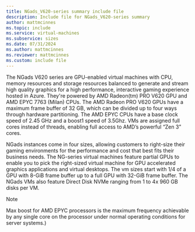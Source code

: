 ```yaml
---
title: NGads_V620-series summary include file
description: Include file for NGads_V620-series summary
author: mattmcinnes
ms.topic: include
ms.service: virtual-machines
ms.subservice: sizes
ms.date: 07/31/2024
ms.author: mattmcinnes
ms.reviewer: mattmcinnes
ms.custom: include file
---
```

The NGads V620 series are GPU-enabled virtual machines with CPU, memory resources and storage resources balanced to generate and stream high quality graphics for a high performance, interactive gaming experience hosted in Azure. They're powered by AMD Radeon(tm) PRO V620 GPU and AMD EPYC 7763 (Milan) CPUs. The AMD Radeon PRO V620 GPUs have a maximum frame buffer of 32 GB, which can be divided up to four ways through hardware partitioning. The AMD EPYC CPUs have a base clock speed of 2.45 GHz and a boost1 speed of 3.5Ghz. VMs are assigned full cores instead of threads, enabling full access to AMD’s powerful “Zen 3” cores.

NGads instances come in four sizes, allowing customers to right-size their gaming environments for the performance and cost that best fits their business needs. The NG-series virtual machines feature partial GPUs to enable you to pick the right-sized virtual machine for GPU accelerated graphics applications and virtual desktops. The vm sizes start with 1/4 of a GPU with 8-GiB frame buffer up to a full GPU with 32-GiB frame buffer. The NGads VMs also feature Direct Disk NVMe ranging from 1 to 4x 960 GB disks per VM.

> [!NOTE]
> Max boost for AMD EPYC processors is the maximum frequency achievable by any single core on the processor under normal operating conditions for server systems.)
